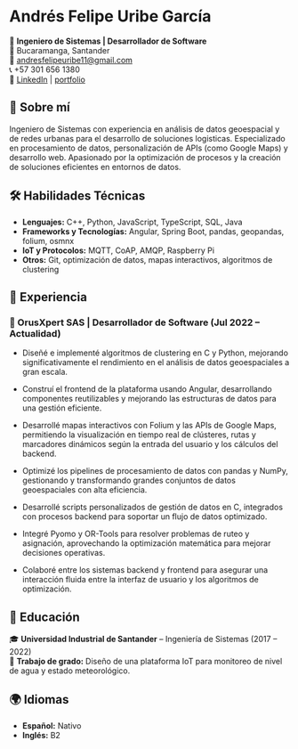 # Andrés Felipe Uribe García  

🚀 **Ingeniero de Sistemas | Desarrollador de Software**  
📍 Bucaramanga, Santander  
📧 andresfelipeuribe11@gmail.com  
📞 +57 301 656 1380  
🔗 [LinkedIn](https://www.linkedin.com/in/andresuribeg/) | [portfolio](https://lotuszaheer.github.io/)  

## 🌟 Sobre mí  
Ingeniero de Sistemas con experiencia en análisis de datos geoespacial y de redes urbanas para el desarrollo de soluciones logisticas. Especializado en procesamiento de datos, personalización de APIs (como Google Maps) y desarrollo web. Apasionado por la optimización de procesos y la creación de soluciones eficientes en entornos de datos.  

## 🛠️ Habilidades Técnicas  
- **Lenguajes:** C++, Python, JavaScript, TypeScript, SQL, Java
- **Frameworks y Tecnologías:** Angular, Spring Boot, pandas, geopandas, folium, osmnx
- **IoT y Protocolos:** MQTT, CoAP, AMQP, Raspberry Pi  
- **Otros:** Git, optimización de datos, mapas interactivos, algoritmos de clustering 

## 💼 Experiencia  
### 🏢 OrusXpert SAS | **Desarrollador de Software** (Jul 2022 – Actualidad)  

- Diseñé e implementé algoritmos de clustering en C y Python, mejorando significativamente el rendimiento en el análisis de datos geoespaciales a gran escala.

- Construí el frontend de la plataforma usando Angular, desarrollando componentes reutilizables y mejorando las estructuras de datos para una gestión eficiente.

- Desarrollé mapas interactivos con Folium y las APIs de Google Maps, permitiendo la visualización en tiempo real de clústeres, rutas y marcadores dinámicos según la entrada del usuario y los cálculos del backend.

- Optimizé los pipelines de procesamiento de datos con pandas y NumPy, gestionando y transformando grandes conjuntos de datos geoespaciales con alta eficiencia.

- Desarrollé scripts personalizados de gestión de datos en C, integrados con procesos backend para soportar un flujo de datos optimizado.

- Integré Pyomo y OR-Tools para resolver problemas de ruteo y asignación, aprovechando la optimización matemática para mejorar decisiones operativas.

- Colaboré entre los sistemas backend y frontend para asegurar una interacción fluida entre la interfaz de usuario y los algoritmos de optimización.

## 📖 Educación  
🎓 **Universidad Industrial de Santander** – Ingeniería de Sistemas (2017 – 2022)  
📜 **Trabajo de grado:** Diseño de una plataforma IoT para monitoreo de nivel de agua y estado meteorológico.  

## 🌍 Idiomas  
- **Español:** Nativo  
- **Inglés:** B2  

